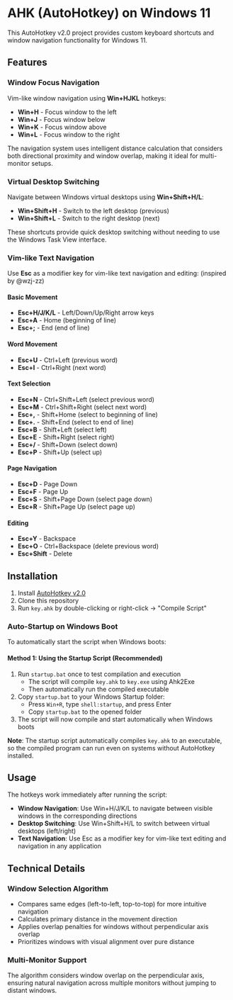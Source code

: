 # AHK (AutoHotkey) on Windows 11

This AutoHotkey v2.0 project provides custom keyboard shortcuts and window navigation functionality for Windows 11.

## Features

### Window Focus Navigation

Vim-like window navigation using **Win+HJKL** hotkeys:

- **Win+H** - Focus window to the left
- **Win+J** - Focus window below
- **Win+K** - Focus window above
- **Win+L** - Focus window to the right

The navigation system uses intelligent distance calculation that considers both directional proximity and window overlap, making it ideal for multi-monitor setups.

### Virtual Desktop Switching

Navigate between Windows virtual desktops using **Win+Shift+H/L**:

- **Win+Shift+H** - Switch to the left desktop (previous)
- **Win+Shift+L** - Switch to the right desktop (next)

These shortcuts provide quick desktop switching without needing to use the Windows Task View interface.

### Vim-like Text Navigation

Use **Esc** as a modifier key for vim-like text navigation and editing: (inspired by @wzj-zz)

#### Basic Movement

- **Esc+H/J/K/L** - Left/Down/Up/Right arrow keys
- **Esc+A** - Home (beginning of line)
- **Esc+;** - End (end of line)

#### Word Movement

- **Esc+U** - Ctrl+Left (previous word)
- **Esc+I** - Ctrl+Right (next word)

#### Text Selection

- **Esc+N** - Ctrl+Shift+Left (select previous word)
- **Esc+M** - Ctrl+Shift+Right (select next word)
- **Esc+,** - Shift+Home (select to beginning of line)
- **Esc+.** - Shift+End (select to end of line)
- **Esc+B** - Shift+Left (select left)
- **Esc+E** - Shift+Right (select right)
- **Esc+/** - Shift+Down (select down)
- **Esc+P** - Shift+Up (select up)

#### Page Navigation

- **Esc+D** - Page Down
- **Esc+F** - Page Up
- **Esc+S** - Shift+Page Down (select page down)
- **Esc+R** - Shift+Page Up (select page up)

#### Editing

- **Esc+Y** - Backspace
- **Esc+O** - Ctrl+Backspace (delete previous word)
- **Esc+Shift** - Delete

## Installation

1. Install [AutoHotkey v2.0](https://www.autohotkey.com/v2/)
2. Clone this repository
3. Run `key.ahk` by double-clicking or right-click → "Compile Script"

### Auto-Startup on Windows Boot

To automatically start the script when Windows boots:

#### Method 1: Using the Startup Script (Recommended)

1. Run `startup.bat` once to test compilation and execution
   - The script will compile `key.ahk` to `key.exe` using Ahk2Exe
   - Then automatically run the compiled executable
2. Copy `startup.bat` to your Windows Startup folder:
   - Press `Win+R`, type `shell:startup`, and press Enter
   - Copy `startup.bat` to the opened folder
3. The script will now compile and start automatically when Windows boots

**Note**: The startup script automatically compiles `key.ahk` to an executable, so the compiled program can run even on systems without AutoHotkey installed.

## Usage

The hotkeys work immediately after running the script:

- **Window Navigation**: Use Win+H/J/K/L to navigate between visible windows in the corresponding directions
- **Desktop Switching**: Use Win+Shift+H/L to switch between virtual desktops (left/right)
- **Text Navigation**: Use Esc as a modifier key for vim-like text editing and navigation in any application

## Technical Details

### Window Selection Algorithm

- Compares same edges (left-to-left, top-to-top) for more intuitive navigation
- Calculates primary distance in the movement direction
- Applies overlap penalties for windows without perpendicular axis overlap
- Prioritizes windows with visual alignment over pure distance

### Multi-Monitor Support

The algorithm considers window overlap on the perpendicular axis, ensuring natural navigation across multiple monitors without jumping to distant windows.
